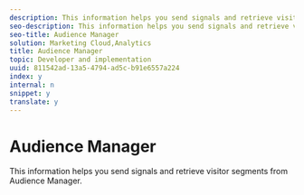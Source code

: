```yaml
---
description: This information helps you send signals and retrieve visitor segments from Audience Manager.
seo-description: This information helps you send signals and retrieve visitor segments from Audience Manager.
seo-title: Audience Manager
solution: Marketing Cloud,Analytics
title: Audience Manager
topic: Developer and implementation
uuid: 811542ad-13a5-4794-ad5c-b91e6557a224
index: y
internal: n
snippet: y
translate: y
---
```


# Audience Manager

This information helps you send signals and retrieve visitor segments from Audience Manager.

